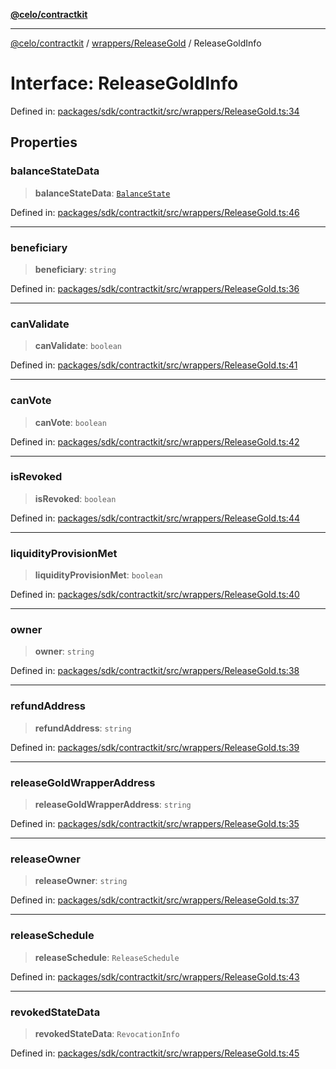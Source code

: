 [**@celo/contractkit**](../../../README.md)

***

[@celo/contractkit](../../../modules.md) / [wrappers/ReleaseGold](../README.md) / ReleaseGoldInfo

# Interface: ReleaseGoldInfo

Defined in: [packages/sdk/contractkit/src/wrappers/ReleaseGold.ts:34](https://github.com/celo-org/developer-tooling/blob/master/packages/sdk/contractkit/src/wrappers/ReleaseGold.ts#L34)

## Properties

### balanceStateData

> **balanceStateData**: [`BalanceState`](BalanceState.md)

Defined in: [packages/sdk/contractkit/src/wrappers/ReleaseGold.ts:46](https://github.com/celo-org/developer-tooling/blob/master/packages/sdk/contractkit/src/wrappers/ReleaseGold.ts#L46)

***

### beneficiary

> **beneficiary**: `string`

Defined in: [packages/sdk/contractkit/src/wrappers/ReleaseGold.ts:36](https://github.com/celo-org/developer-tooling/blob/master/packages/sdk/contractkit/src/wrappers/ReleaseGold.ts#L36)

***

### canValidate

> **canValidate**: `boolean`

Defined in: [packages/sdk/contractkit/src/wrappers/ReleaseGold.ts:41](https://github.com/celo-org/developer-tooling/blob/master/packages/sdk/contractkit/src/wrappers/ReleaseGold.ts#L41)

***

### canVote

> **canVote**: `boolean`

Defined in: [packages/sdk/contractkit/src/wrappers/ReleaseGold.ts:42](https://github.com/celo-org/developer-tooling/blob/master/packages/sdk/contractkit/src/wrappers/ReleaseGold.ts#L42)

***

### isRevoked

> **isRevoked**: `boolean`

Defined in: [packages/sdk/contractkit/src/wrappers/ReleaseGold.ts:44](https://github.com/celo-org/developer-tooling/blob/master/packages/sdk/contractkit/src/wrappers/ReleaseGold.ts#L44)

***

### liquidityProvisionMet

> **liquidityProvisionMet**: `boolean`

Defined in: [packages/sdk/contractkit/src/wrappers/ReleaseGold.ts:40](https://github.com/celo-org/developer-tooling/blob/master/packages/sdk/contractkit/src/wrappers/ReleaseGold.ts#L40)

***

### owner

> **owner**: `string`

Defined in: [packages/sdk/contractkit/src/wrappers/ReleaseGold.ts:38](https://github.com/celo-org/developer-tooling/blob/master/packages/sdk/contractkit/src/wrappers/ReleaseGold.ts#L38)

***

### refundAddress

> **refundAddress**: `string`

Defined in: [packages/sdk/contractkit/src/wrappers/ReleaseGold.ts:39](https://github.com/celo-org/developer-tooling/blob/master/packages/sdk/contractkit/src/wrappers/ReleaseGold.ts#L39)

***

### releaseGoldWrapperAddress

> **releaseGoldWrapperAddress**: `string`

Defined in: [packages/sdk/contractkit/src/wrappers/ReleaseGold.ts:35](https://github.com/celo-org/developer-tooling/blob/master/packages/sdk/contractkit/src/wrappers/ReleaseGold.ts#L35)

***

### releaseOwner

> **releaseOwner**: `string`

Defined in: [packages/sdk/contractkit/src/wrappers/ReleaseGold.ts:37](https://github.com/celo-org/developer-tooling/blob/master/packages/sdk/contractkit/src/wrappers/ReleaseGold.ts#L37)

***

### releaseSchedule

> **releaseSchedule**: `ReleaseSchedule`

Defined in: [packages/sdk/contractkit/src/wrappers/ReleaseGold.ts:43](https://github.com/celo-org/developer-tooling/blob/master/packages/sdk/contractkit/src/wrappers/ReleaseGold.ts#L43)

***

### revokedStateData

> **revokedStateData**: `RevocationInfo`

Defined in: [packages/sdk/contractkit/src/wrappers/ReleaseGold.ts:45](https://github.com/celo-org/developer-tooling/blob/master/packages/sdk/contractkit/src/wrappers/ReleaseGold.ts#L45)
